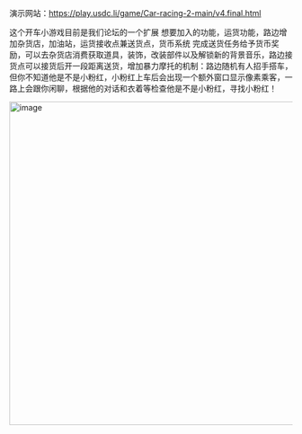 演示网站：https://play.usdc.li/game/Car-racing-2-main/v4.final.html

这个开车小游戏目前是我们论坛的一个扩展
想要加入的功能，运货功能，路边增加杂货店，加油站，运货接收点兼送货点，货币系统
完成送货任务给予货币奖励，可以去杂货店消费获取道具，装饰，改装部件以及解锁新的背景音乐，路边接货点可以接货后开一段距离送货，增加暴力摩托的机制：路边随机有人招手搭车，但你不知道他是不是小粉红，小粉红上车后会出现一个额外窗口显示像素乘客，一路上会跟你闲聊，根据他的对话和衣着等检查他是不是小粉红，寻找小粉红！



<img width="857" height="576" alt="image" src="https://github.com/user-attachments/assets/86347104-32c2-4170-bb10-48ceb18d9b36" />
